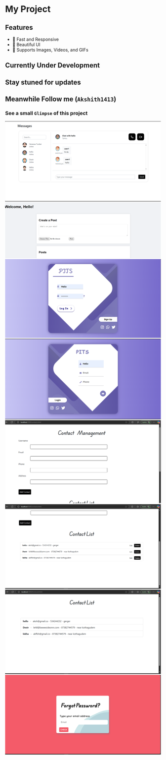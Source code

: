 # My Project

## Features
- 🚀 Fast and Responsive
- 🎨 Beautiful UI
- 📸 Supports Images, Videos, and GIFs

## Currently Under Development
## Stay stuned for updates 
## Meanwhile Follow me (` Akshith1413 `)

### See a small ``Glimpse`` of this project

![App Screenshot](pics/Screenshot.png)
![App Screenshot](pics/Screenshot1.png)
![App Screenshot](pics/Screenshot2.png)
![App Screenshot](pics/Screenshot3.png)
![App Screenshot](pics/Screenshot4.png)
![App Screenshot](pics/Screenshot5.png)
![App Screenshot](pics/Screenshot6.png)
![App Screenshot](pics/Screenshot7.png)
